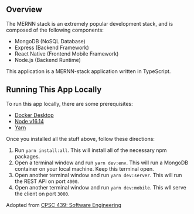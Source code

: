 ## Overview

The MERNN stack is an extremely popular development stack, and is composed of the following components:

- MongoDB (NoSQL Database)
- Express (Backend Framework)
- React Native (Frontend Mobile Framework)
- Node.js (Backend Runtime)

This application is a MERNN-stack application written in TypeScript. 

## Running This App Locally

To run this app locally, there are some prerequisites:

- [Docker Desktop](https://www.docker.com/products/docker-desktop)
- [Node v16.14](https://nodejs.org/en/)
- [Yarn](https://classic.yarnpkg.com/lang/en/docs/install/)

Once you installed all the stuff above, follow these directions:

1. Run `yarn install:all`. This will install all of the necessary npm packages.
2. Open a terminal window and run `yarn dev:env`. This will run a MongoDB container on your local machine. Keep this terminal open.
3. Open another terminal window and run `yarn dev:server`. This will run the REST API on port `4000`.
4. Open another terminal window and run `yarn dev:mobile`. This wll serve the client on port `3000`.

Adopted from [CPSC 439: Software Engineering](https://github.com/yale-swe/mern-example-app)
